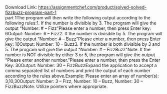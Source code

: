 Download Link: https://assignmentchef.com/product/solved-solved-fizzbuzz-program-part-1
<br>
part 1The program will then write the following output according to the following rules:1. If the number is divisible by 3. The program will give the output “Number: # – Fizz”Please enter a number, then press Enter key: 6Output: Number: 6 – Fizz2. If the number is divisible by 5. The program will give the output “Number: # – Buzz”Please enter a number, then press Enter key: 10Output: Number: 10 – Buzz3. If the number is both divisible by 3 and 5. The program will give the output “Number: # – FizzBuzz”Note. If the number is NOT divisible by either 3 or 5, the program will give the output “Please enter another number.”Please enter a number, then press the Enter Key: 30Output: Number: 30 – FizzBuzzExpand the application to accept a comma separated list of numbers and print the output of each number according to the rules above.Example: Please enter an array of number(s): 3,10,30Output: Number: 3 – Fizz, Number: 10 – Buzz, Number: 30 – FizzBuzzNote. Utilize pointers where appropriate.